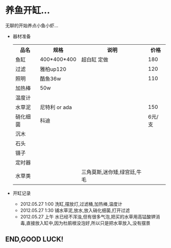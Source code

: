 养鱼开缸...
================

无聊的开始养点小鱼小虾...

- 器材准备

    <table>
        <tr>
            <th>品名</th><th>规格</th><th>说明</th><th>价格</th>
        </tr>
        <tr>
            <td>鱼缸</td><td>400*400*400</td><td>超白缸 定做</td><td>180</td>
        </tr>
        <tr>
            <td>过滤</td><td>雅柏up120</td><td></td><td>120</td>
        </tr>
        <tr>
            <td>照明</td><td>酷鱼36w</td><td></td><td>110</td>
        </tr>
        <tr>
            <td>加热棒</td><td>50w</td><td></td><td></td>
        </tr>
        <tr>
            <td>温度计</td><td></td><td></td><td></td>
        </tr>
        <tr>
            <td>水草泥</td><td>尼特利 or ada</td><td></td><td>150</td>
        </tr>
        <tr>
            <td>硝化细菌</td><td>科迪</td><td></td><td>6元/支</td>
        </tr>
        <tr>
            <td>沉木</td><td></td><td></td><td></td>
        </tr>
        <tr>
            <td>石头</td><td></td><td></td><td></td>
        </tr>
        <tr>
            <td>镊子</td><td></td><td></td><td></td>
        </tr>
        <tr>
            <td>定时器</td><td></td><td></td><td></td>
        </tr>
        <tr>
            <td>水草类</td><td></td><td>三角莫斯,迷你矮,绿宫廷,牛毛</td><td></td>
        </tr>
    </table>

- 开缸记录

    - 2012.05.27 1:00 洗缸,摆放灯,过滤桶,加热棒,温度计
    - 2012.05.27 1:30 铺水草泥,放水,放入硝化细菌,打开过滤
    - 2012.05.27 上午 水已经不浑浊,但有很多气泡,把买的水草用高锰酸钾消毒,直接放入缸中,因为杜鹃根没泡好,所以只是把水草放入,没有摆景


END,GOOD LUCK!
--------------
